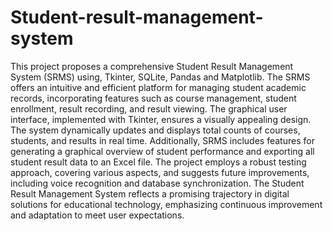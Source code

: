 # Student-result-management-system

This project proposes a comprehensive Student Result Management System (SRMS) using, Tkinter, SQLite, Pandas and Matplotlib. The SRMS offers an intuitive and efficient platform for managing student academic records, incorporating features such as course management, student enrollment, result recording, and result viewing. The graphical user interface, implemented with Tkinter, ensures a visually appealing design. The system dynamically updates and displays total counts of courses, students, and results in real time. Additionally, SRMS includes features for generating a graphical overview of student performance and exporting all student result data to an Excel file. The project employs a robust testing approach, covering various aspects, and suggests future improvements, including voice recognition and database synchronization. The Student Result Management System reflects a promising trajectory in digital solutions for educational technology, emphasizing continuous improvement and adaptation to meet user expectations. 
